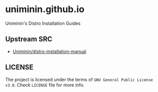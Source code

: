 # uniminin.github.io
Uniminin's Distro Installation Guides

## Upstream SRC
- [Uniminin/distro-installation-manual](https://github.com/Uniminin/distro-installation-manual)

## LICENSE
The project is licensed under the terms of `GNU General Public License v3.0`. Check `LICENSE` file for more info.
